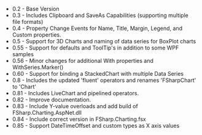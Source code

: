 * 0.2 - Base Version
* 0.3 - Includes Clipboard and SaveAs Capabilities (supporting multiple file formats)
* 0.4 - Property Change Events for Name, Title, Margin, Legend, and Custom properties.
* 0.5 - Support for 3D Charts and naming of data series for BoxPlot charts
* 0.55 - Support for defaults and ToolTip's in addition to some WPF samples
* 0.56 - Minor changes for additional With properties and WithSeries.Marker()
* 0.60 - Support for binding a StackedChart with multiple Data Series
* 0.8 - Includes the updated 'fluent' operators and renames 'FSharpChart' to 'Chart'
* 0.81 - Includes LiveChart and pipelined operators.
* 0.82 - Improve documentation.
* 0.83 - Include Y-value overloads and add build of FSharp.Charting.AspNet.dll
* 0.84 - Include correct version in FSharp.Charting.fsx
* 0.85 - Support DateTimeOffset and custom types as X axis values